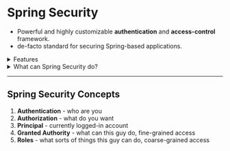 # Spring Security

* Powerful and highly customizable **authentication** and **access-control** framework. 
* de-facto standard for securing Spring-based applications.

<details>
    <summary>Features</summary>

* Comprehensive and extensible support for both Authentication and Authorization
* Protection against attacks like session fixation, clickjacking, cross site request forgery etc.
* Servlet API integration
* Optional integration with Spring web MVC
</details>

<details>
    <summary>What can Spring Security do?</summary>

* Username/password authentication
* SSO / Okta / LDAP
* App level authorization
* Intra App authorization like OAuth
* Microservice security (using tokens, JWT)
* Method level security
</details>

---

## Spring Security Concepts

1. **Authentication** - who are you
2. **Authorization** - what do you want
3. **Principal** - currently logged-in account
4. **Granted Authority** - what can this guy do, fine-grained access
5. **Roles** - what sorts of things this guy can do, coarse-grained access